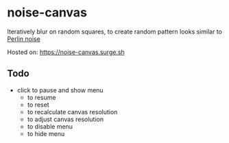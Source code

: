 # noise-canvas

Iteratively blur on random squares, to create random pattern looks similar to [Perlin noise](https://en.wikipedia.org/wiki/Perlin_noise)

Hosted on: https://noise-canvas.surge.sh

## Todo

- click to pause and show menu
  - to resume
  - to reset
  - to recalculate canvas resolution
  - to adjust canvas resolution
  - to disable menu
  - to hide menu
